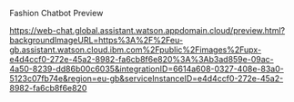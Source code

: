 Fashion Chatbot Preview

https://web-chat.global.assistant.watson.appdomain.cloud/preview.html?backgroundImageURL=https%3A%2F%2Feu-gb.assistant.watson.cloud.ibm.com%2Fpublic%2Fimages%2Fupx-e4d4ccf0-272e-45a2-8982-fa6cb8f6e820%3A%3Ab3ad859e-09ac-4a50-8239-dd86b00c6035&integrationID=6614a608-0327-408e-83a0-5123c07fb74e&region=eu-gb&serviceInstanceID=e4d4ccf0-272e-45a2-8982-fa6cb8f6e820
